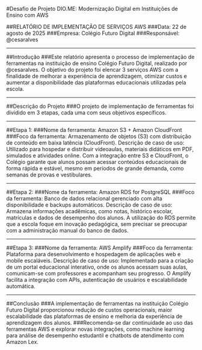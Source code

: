 #Desafio de Projeto DIO.ME: Modernização Digital em Instituições de Ensino com AWS

##RELATÓRIO DE IMPLEMENTAÇÃO DE SERVIÇOS AWS
###Data: 22 de agosto de 2025
###Empresa: Colégio Futuro Digital
###Responsável: @cesaralves
________________________________________
##Introdução
###Este relatório apresenta o processo de implementação de ferramentas na instituição de ensino Colégio Futuro Digital, realizado por @cesaralves. O objetivo do projeto foi elencar 3 serviços AWS com a finalidade de melhorar a experiência de aprendizagem, otimizar custos e aumentar a disponibilidade das plataformas educacionais utilizadas pela escola.
________________________________________
##Descrição do Projeto
###O projeto de implementação de ferramentas foi dividido em 3 etapas, cada uma com seus objetivos específicos.
________________________________________
##Etapa 1:
###Nome da ferramenta: Amazon S3 + Amazon CloudFront
###Foco da ferramenta: Armazenamento de objetos (S3) com distribuição de conteúdo em baixa latência (CloudFront).
Descrição de caso de uso: Utilizado para hospedar e distribuir videoaulas, materiais didáticos em PDF, simulados e atividades online. Com a integração entre S3 e CloudFront, o Colégio garante que alunos possam acessar conteúdos educacionais de forma rápida e estável, mesmo em períodos de grande demanda, como semanas de provas e vestibulares.
________________________________________
##Etapa 2:
###Nome da ferramenta: Amazon RDS for PostgreSQL
###Foco da ferramenta: Banco de dados relacional gerenciado com alta disponibilidade e backups automáticos.
Descrição de caso de uso: Armazena informações acadêmicas, como notas, histórico escolar, matrículas e dados de desempenho dos alunos. A utilização do RDS permite que a escola foque em inovação pedagógica, sem precisar se preocupar com a administração manual do banco de dados.
________________________________________
##Etapa 3:
###Nome da ferramenta: AWS Amplify
###Foco da ferramenta: Plataforma para desenvolvimento e hospedagem de aplicações web e mobile escaláveis.
Descrição de caso de uso: Implementado para a criação de um portal educacional interativo, onde os alunos acessam suas aulas, comunicam-se com professores e acompanham seu progresso. O Amplify facilita a integração com APIs, autenticação de usuários e escalabilidade automática.
________________________________________
##Conclusão
###A implementação de ferramentas na instituição Colégio Futuro Digital proporcionou redução de custos operacionais, maior escalabilidade das plataformas de ensino e melhoria da experiência de aprendizagem dos alunos.
###Recomenda-se dar continuidade ao uso das ferramentas AWS e explorar novas integrações, como machine learning para análise de desempenho estudantil e chatbots de atendimento com Amazon Lex.

